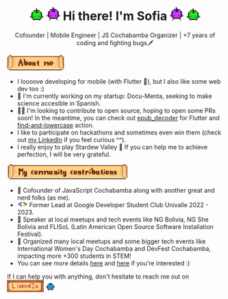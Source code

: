 <h1 align="center">
<img width="32" src="assets/green-junimo.png"/>
<img width="32" src="assets/purple-junimo.png"/>
Hi there! I'm Sofia
<img width="32" src="assets/purple-junimo.png"/>
<img width="32" src="assets/green-junimo.png"/>
</h1>

<p align="center">
Cofounder | Mobile Engineer | JS Cochabamba Organizer | +7 years of coding and fighting bugs🗡
</p>

<img height="36" src="assets/about-me.png">

- I loooove developing for mobile (with Flutter 💙), but I also like some web dev too :)
- 🚀 I'm currently working on my startup: Docu-Menta, seeking to make science accesible in Spanish.
- 👩‍💻 I'm looking to contribute to open source, hoping to open some PRs soon! In the meantime, you can check out [epub_decoder](https://pub.dev/packages/epub_decoder) for Flutter and [find-and-lowercase](https://github.com/marketplace/actions/find-and-lowercase) action.
- I like to participate on hackathons and sometimes even win them (check out [my LinkedIn](https://www.linkedin.com/in/sofitoro/) if you feel curious ^^).
- I really enjoy to play Stardew Valley 🐤 If you can help me to achieve perfection, I will be very grateful.

<img height="36" src="assets/my-community-contributions.png">

- 💛 Cofounder of JavaScript Cochabamba along with another great and nerd folks (as me).
- <img width="24" src="assets/gdsc_logo.png"> Former Lead at Google Developer Student Club Univalle 2022 - 2023.
- 🎤 Speaker at local meetups and tech events like NG Bolivia, NG She Bolivia and FLISoL (Latin American Open Source Software Installation Festival).
- 📌 Organized many local meetups and some bigger tech events like International Women's Day Cochabamba and DevFest Cochabamba, impacting more +300 students in STEM!
- You can see more details [here](community/events/README.md) and [here](community/talks/README.md) if you're interested :)

If I can help you with anything, don't hesitate to reach me out on <a href="https://www.linkedin.com/in/sofitoro/"><img src="assets/linkedin.png" height="28"/></a> <img width="24" src="assets/blue-junimo.png"/>
